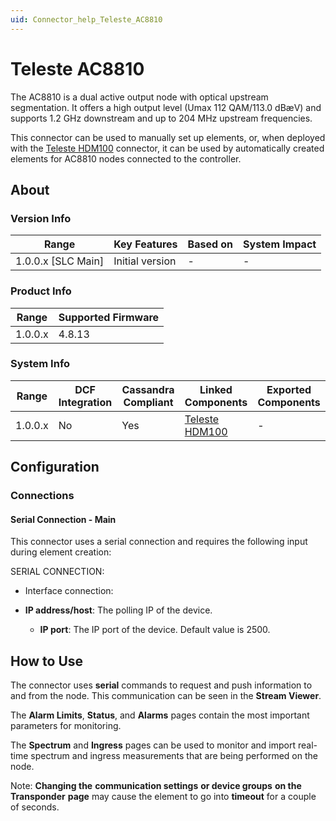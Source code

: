 ```yaml
---
uid: Connector_help_Teleste_AC8810
---
```


# Teleste AC8810

The AC8810 is a dual active output node with optical upstream segmentation. It offers a high output level (Umax 112 QAM/113.0 dBæV) and supports 1.2 GHz downstream and up to 204 MHz upstream frequencies.

This connector can be used to manually set up elements, or, when deployed with the [Teleste HDM100](xref:Connector_help_Teleste_HDM100) connector, it can be used by automatically created elements for AC8810 nodes connected to the controller.

## About

### Version Info

| **Range**            | **Key Features** | **Based on** | **System Impact** |
|----------------------|------------------|--------------|-------------------|
| 1.0.0.x \[SLC Main\] | Initial version  | \-           | \-                |

### Product Info

| **Range** | **Supported Firmware** |
|-----------|------------------------|
| 1.0.0.x   | 4.8.13                 |

### System Info

| **Range** | **DCF Integration** | **Cassandra Compliant** | **Linked Components**                                  | **Exported Components** |
|-----------|---------------------|-------------------------|--------------------------------------------------------|-------------------------|
| 1.0.0.x   | No                  | Yes                     | [Teleste HDM100](xref:Connector_help_Teleste_HDM100) | \-                      |

## Configuration

### Connections

#### Serial Connection - Main

This connector uses a serial connection and requires the following input during element creation:

SERIAL CONNECTION:

- Interface connection:

- **IP address/host**: The polling IP of the device.
  - **IP port**: The IP port of the device. Default value is 2500.

## How to Use

The connector uses **serial** commands to request and push information to and from the node. This communication can be seen in the **Stream Viewer**.

The **Alarm Limits**, **Status**, and **Alarms** pages contain the most important parameters for monitoring.

The **Spectrum** and **Ingress** pages can be used to monitor and import real-time spectrum and ingress measurements that are being performed on the node.

Note: **Changing the** **communication settings** **or device groups** **on the** **Transponder** **page** may cause the element to go into **timeout** for a couple of seconds.
